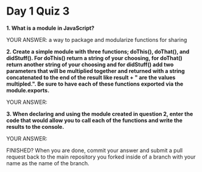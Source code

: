 # Day 1 Quiz 3

**1. What is a module in JavaScript?**

YOUR ANSWER: a way to package and modularize functions for sharing

**2. Create a simple module with three functions; doThis(), doThat(), and didStuff(). For doThis() return a string of your choosing, for doThat() return another string of your choosing and for didStuff() add two parameters that will be multiplied together and returned with a string concatenated to the end of the result like result + " are the values multipled.". Be sure to have each of these functions exported via the module.exports.**

YOUR ANSWER:

**3. When declaring and using the module created in question 2, enter the code that would allow you to call each of the functions and write the results to the console.**

YOUR ANSWER:

FINISHED? When you are done, commit your answer and submit a pull request back to the main repository you forked inside of a branch with your name as the name of the branch.
